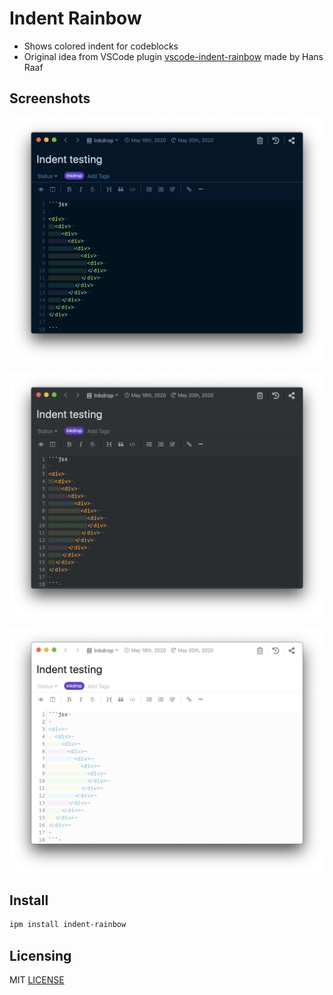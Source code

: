 # Indent Rainbow

* Shows colored indent for codeblocks
* Original idea from VSCode plugin [vscode-indent-rainbow](https://marketplace.visualstudio.com/items?itemName=oderwat.indent-rainbow) made by Hans Raaf

## Screenshots

![Night Owl Syntax](https://raw.githubusercontent.com/skipadu/inkdrop-indent-rainbow/master/docs/night-owl-syntax.png "Night Owl Syntax")

![Default Dark Syntax](https://raw.githubusercontent.com/skipadu/inkdrop-indent-rainbow/master/docs/default-dark-syntax.png "Default Dark Syntax")

![Default Light Syntax](https://raw.githubusercontent.com/skipadu/inkdrop-indent-rainbow/master/docs/default-light-syntax.png "Default Light Syntax")


## Install

```bash
ipm install indent-rainbow
```

## Licensing

MIT [LICENSE](https://raw.githubusercontent.com/skipadu/inkdrop-indent-rainbow/master/LICENSE)

